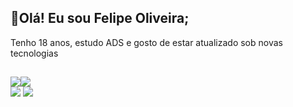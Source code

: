 ## 🚀Olá! Eu sou Felipe Oliveira;
Tenho 18 anos, estudo ADS e gosto de estar atualizado sob novas tecnologias
 ##
 <div style="display:flex;">
  <img src="https://img.shields.io/github/followers/felipeollveira.svg?style=social&label=Follow&maxAge=2592000">
  <img src="https://github-readme-stats.vercel.app/api?username=felipeollveira&theme=blue-green">
 </div>
 
 
 <div>
  <a href="https://www.linkedin.com/in/ollveira/" target="_blank"><img src="https://img.shields.io/badge/LinkedIn-0077B5?style=for-the-badge&logo=linkedin&logoColor=white" target="_blank"></a>
  <a href=https://www.instagram.com/_fejesuus/" target="_blank"><img src="https://img.shields.io/badge/Instagram-E4405F?style=for-the-badge&logo=instagram&logoColor=white" target="_blank"></a>
 </div>
